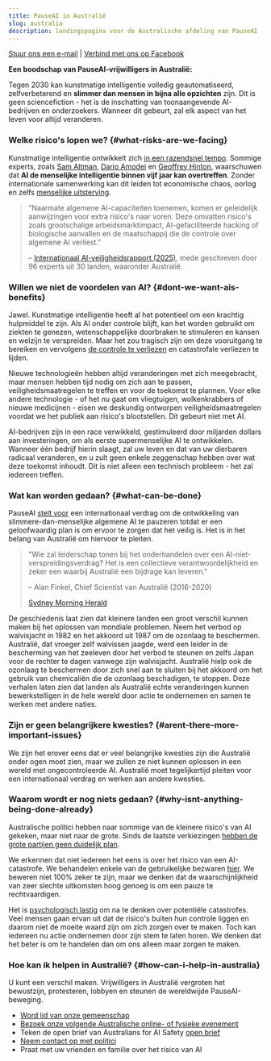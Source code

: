 ```yaml
---
title: PauseAI in Australië
slug: australia
description: landingspagina voor de Australische afdeling van PauseAI
---
```

[Stuur ons een e-mail](mailto:australia@pauseai.info) | [Verbind met ons op Facebook](https://www.facebook.com/groups/571590459293618)

**Een boodschap van PauseAI-vrijwilligers in Australië:**

Tegen 2030 kan kunstmatige intelligentie volledig geautomatiseerd, zelfverbeterend en **slimmer dan mensen in bijna alle opzichten** zijn. Dit is geen sciencefiction - het is de inschatting van toonaangevende AI-bedrijven en onderzoekers. Wanneer dit gebeurt, zal elk aspect van het leven voor altijd veranderen.

### Welke risico's lopen we? {#what-risks-are-we-facing}

Kunstmatige intelligentie ontwikkelt zich [in een razendsnel tempo](/urgency). Sommige experts, zoals [Sam Altman](https://time.com/7205596/sam-altman-superintelligence-agi/), [Dario Amodei](https://arstechnica.com/ai/2025/01/anthropic-chief-says-ai-could-surpass-almost-all-humans-at-almost-everything-shortly-after-2027/) en [Geoffrey Hinton](https://en.wikipedia.org/wiki/Artificial_general_intelligence), waarschuwen dat **AI de menselijke intelligentie binnen vijf jaar kan overtreffen**. Zonder internationale samenwerking kan dit leiden tot economische chaos, oorlog en zelfs [menselijke uitsterving](/xrisk).

> "Naarmate algemene AI-capaciteiten toenemen, komen er geleidelijk aanwijzingen voor extra risico's naar voren. Deze omvatten risico's zoals grootschalige arbeidsmarktimpact, AI-gefaciliteerde hacking of biologische aanvallen en de maatschappij die de controle over algemene AI verliest."
>
> – [Internationaal AI-veiligheidsrapport (2025)](https://assets.publishing.service.gov.uk/media/679a0c48a77d250007d313ee/International_AI_Safety_Report_2025_accessible_f.pdf), mede geschreven door 96 experts uit 30 landen, waaronder Australië.

### Willen we niet de voordelen van AI? {#dont-we-want-ais-benefits}

Jawel. Kunstmatige intelligentie heeft al het potentieel om een krachtig hulpmiddel te zijn. Als AI onder controle blijft, kan het worden gebruikt om ziekten te genezen, wetenschappelijke doorbraken te stimuleren en kansen en welzijn te verspreiden. Maar het zou tragisch zijn om deze vooruitgang te bereiken en vervolgens [de controle te verliezen](/ai-takeover) en catastrofale verliezen te lijden.

Nieuwe technologieën hebben altijd veranderingen met zich meegebracht, maar mensen hebben tijd nodig om zich aan te passen, veiligheidsmaatregelen te treffen en voor de toekomst te plannen. Voor elke andere technologie - of het nu gaat om vliegtuigen, wolkenkrabbers of nieuwe medicijnen - eisen we deskundig ontworpen veiligheidsmaatregelen voordat we het publiek aan risico's blootstellen. Dit gebeurt niet met AI.

AI-bedrijven zijn in een race verwikkeld, gestimuleerd door miljarden dollars aan investeringen, om als eerste supermenselijke AI te ontwikkelen. Wanneer één bedrijf hierin slaagt, zal uw leven en dat van uw dierbaren radicaal veranderen, en u zult geen enkele zeggenschap hebben over wat deze toekomst inhoudt. Dit is niet alleen een technisch probleem - het zal iedereen treffen.

### Wat kan worden gedaan? {#what-can-be-done}

PauseAI [stelt voor](/proposal) een internationaal verdrag om de ontwikkeling van slimmere-dan-menselijke algemene AI te pauzeren totdat er een geloofwaardig plan is om ervoor te zorgen dat het veilig is. Het is in het belang van Australië om hiervoor te pleiten.

> "Wie zal leiderschap tonen bij het onderhandelen over een AI-niet-verspreidingsverdrag? Het is een collectieve verantwoordelijkheid en zeker een waarbij Australië een bijdrage kan leveren."
>
> – Alan Finkel, Chief Scientist van Australië (2016-2020)
>
> [Sydney Morning Herald](https://www.smh.com.au/technology/the-ai-horse-has-bolted-it-s-time-for-the-nuclear-option-20230807-p5duel.html)

De geschiedenis laat zien dat kleinere landen een groot verschil kunnen maken bij het oplossen van mondiale problemen. Neem het verbod op walvisjacht in 1982 en het akkoord uit 1987 om de ozonlaag te beschermen. Australië, dat vroeger zelf walvissen jaagde, werd een leider in de bescherming van het zeeleven door het verbod te steunen en zelfs Japan voor de rechter te dagen vanwege zijn walvisjacht. Australië hielp ook de ozonlaag te beschermen door zich snel aan te sluiten bij het akkoord om het gebruik van chemicaliën die de ozonlaag beschadigen, te stoppen. Deze verhalen laten zien dat landen als Australië echte veranderingen kunnen bewerkstelligen in de hele wereld door actie te ondernemen en samen te werken met andere naties.

### Zijn er geen belangrijkere kwesties? {#arent-there-more-important-issues}

We zijn het erover eens dat er veel belangrijke kwesties zijn die Australië onder ogen moet zien, maar we zullen ze niet kunnen oplossen in een wereld met ongecontroleerde AI. Australië moet tegelijkertijd pleiten voor een internationaal verdrag en werken aan andere kwesties.

### Waarom wordt er nog niets gedaan? {#why-isnt-anything-being-done-already}

Australische politici hebben naar sommige van de kleinere risico's van AI gekeken, maar niet naar de grote. Sinds de laatste verkiezingen [hebben de grote partijen geen duidelijk plan](https://www.australiansforaisafety.com.au/scorecard).

We erkennen dat niet iedereen het eens is over het risico van een AI-catastrofe. We behandelen enkele van de gebruikelijke bezwaren [hier](/faq). We beweren niet 100% zeker te zijn, maar we denken dat de waarschijnlijkheid van zeer slechte uitkomsten hoog genoeg is om een pauze te rechtvaardigen.

Het is [psychologisch lastig](/psychology-of-xrisk) om na te denken over potentiële catastrofes. Veel mensen gaan ervan uit dat de risico's buiten hun controle liggen en daarom niet de moeite waard zijn om zich zorgen over te maken. Toch kan iedereen nu actie ondernemen door zijn stem te laten horen. We denken dat het beter is om te handelen dan om ons alleen maar zorgen te maken.

### Hoe kan ik helpen in Australië? {#how-can-i-help-in-australia}

U kunt een verschil maken. Vrijwilligers in Australië vergroten het bewustzijn, protesteren, lobbyen en steunen de wereldwijde PauseAI-beweging.

- [Word lid van onze gemeenschap](/join)
- [Bezoek onze volgende Australische online- of fysieke evenement](https://lu.ma/PauseAIAustralia)
- Teken de open brief van Australians for AI Safety [open brief](https://www.australiansforaisafety.com.au/letters)
- [Neem contact op met politici](/writing-a-letter)
- Praat met uw vrienden en familie over het risico van AI